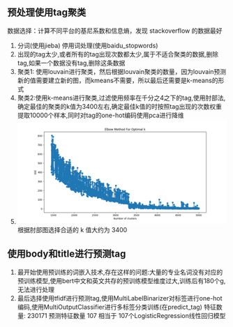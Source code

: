 ## 预处理使用tag聚类
数据选择：计算不同平台的基尼系数和信息熵，发现 stackoverflow 的数据最好

1. 分词(使用jieba) 停用词处理(使用baidu_stopwords)
2. 出现的tag太少,或者所有的tag出现次数都太少,属于不适合聚类的数据,删除tag,如果一个数据没有tag,删除这条数据
3.  聚类1: 使用louvain进行聚类，然后根据louvain聚类的数量，因为louvain预测新的值需要建立新的图，而kmeans不需要，所以最后还需要是k-means的形式
4. 聚类2:使用k-means进行聚类,过滤使用频率在千分之4之下的tag,使用肘部法,确定最佳的聚类的k值为3400左右,确定最佳k值的时按照tag出现的次数权重提取10000个样本,同时对tag的one-hot编码使用pca进行降维 
5. ![elbow_plot_pca](./21307100035_report.assets/elbow_plot_pca.png)
根据肘部图选择合适的 k 值大约为 3400


## 使用body和title进行预测tag
1. 最开始使用预训练的词嵌入技术,存在这样的问题:大量的专业名词没有对应的预训练模型,使用bert中文和英文共存的预训练模型维度过大,训练后有180个g,无法进行处理
2. 最后选择使用tfidf进行预测tag,使用MultiLabelBinarizer对标签进行one-hot编码,使用MultiOutputClassifier进行多标签分类训练(在predict_tag)
特征数量: 230171 预测特征数量 107 相当于 107个LogisticRegression线性回归模型
